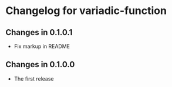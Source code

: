 # Changelog for variadic-function

## Changes in 0.1.0.1

- Fix markup in README

## Changes in 0.1.0.0

- The first release